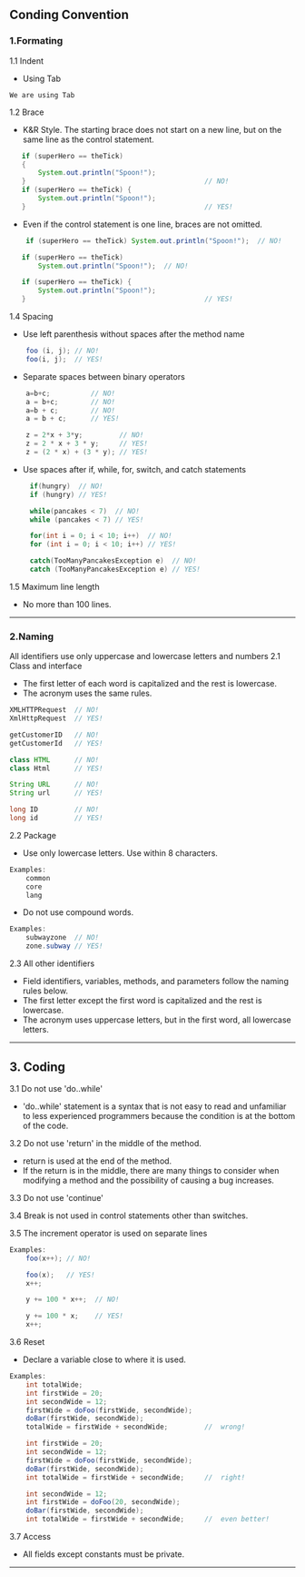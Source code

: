 ## Conding Convention ##
### 1.Formating


1.1 Indent 
 + Using Tab
 ```
 We are using Tab 
 ```
 1.2 Brace
 + K&R Style.  The starting brace does not start on a new line, but on the same line as the control statement.
 ```Java
    if (superHero == theTick)
    {
        System.out.println("Spoon!");
    }                                            // NO!     
    if (superHero == theTick) {
        System.out.println("Spoon!");
    }                                            // YES!     
 ```
 + Even if the control statement is one line, braces are not omitted.
 ```Java
     if (superHero == theTick) System.out.println("Spoon!");  // NO!

    if (superHero == theTick)
        System.out.println("Spoon!");  // NO!

    if (superHero == theTick) {
        System.out.println("Spoon!");
    }                                            // YES!          
 ```
1.4 Spacing
+ Use left parenthesis without spaces after the method name
```Java
    foo (i, j); // NO!
    foo(i, j);  // YES!
```
+ Separate spaces between binary operators
```Java
    a=b+c;          // NO!
    a = b+c;        // NO!
    a=b + c;        // NO!
    a = b + c;      // YES!

    z = 2*x + 3*y;         // NO!
    z = 2 * x + 3 * y;     // YES!
    z = (2 * x) + (3 * y); // YES!
```
+ Use spaces after if, while, for, switch, and catch statements
```java
     if(hungry)  // NO!
     if (hungry) // YES!

     while(pancakes < 7)  // NO!
     while (pancakes < 7) // YES!

     for(int i = 0; i < 10; i++)  // NO!
     for (int i = 0; i < 10; i++) // YES!

     catch(TooManyPancakesException e)  // NO!
     catch (TooManyPancakesException e) // YES!
```
1.5 Maximum line length
+ No more than 100 lines.
----
### 2.Naming
All identifiers use only uppercase and lowercase letters and numbers
2.1 Class and interface
+ The first letter of each word is capitalized and the rest is lowercase.
+ The acronym uses the same rules.
```java
XMLHTTPRequest  // NO!
XmlHttpRequest  // YES!

getCustomerID   // NO!
getCustomerId   // YES!

class HTML      // NO!
class Html      // YES!

String URL      // NO!
String url      // YES!

long ID         // NO!
long id         // YES!
```
2.2 Package
+ Use only lowercase letters. Use within 8 characters.
```java
Examples:
    common
    core
    lang
```
+ Do not use compound words.
```java
Examples:
    subwayzone  // NO!
    zone.subway // YES!
```
2.3 All other identifiers
+ Field identifiers, variables, methods, and parameters follow the naming rules below.
+ The first letter except the first word is capitalized and the rest is lowercase. 
+ The acronym uses uppercase letters, but in the first word, all lowercase letters.
---
## 3. Coding
3.1 Do not use 'do..while'
+ 'do..while' statement is a syntax that is not easy to read and unfamiliar to less experienced programmers because the condition is at the bottom of the code.

3.2 Do not use 'return' in the middle of the method.
+ return is used at the end of the method.
+ If the return is in the middle, there are many things to consider when modifying a method and the possibility of causing a bug increases.

3.3 Do not use 'continue'

3.4 Break is not used in control statements other than switches.

3.5 The increment operator is used on separate lines
```java 
Examples:
    foo(x++); // NO!

    foo(x);   // YES!
    x++;

    y += 100 * x++;  // NO!

    y += 100 * x;    // YES!
    x++;
```
3.6 Reset
+ Declare a variable close to where it is used.
```java
Examples:
    int totalWide;
    int firstWide = 20;
    int secondWide = 12;
    firstWide = doFoo(firstWide, secondWide);
    doBar(firstWide, secondWide);
    totalWide = firstWide + secondWide;         //  wrong!

    int firstWide = 20;
    int secondWide = 12;
    firstWide = doFoo(firstWide, secondWide);
    doBar(firstWide, secondWide);
    int totalWide = firstWide + secondWide;     //  right!

    int secondWide = 12;
    int firstWide = doFoo(20, secondWide);
    doBar(firstWide, secondWide);
    int totalWide = firstWide + secondWide;     //  even better!
```
3.7 Access
+ All fields except constants must be private.
---







